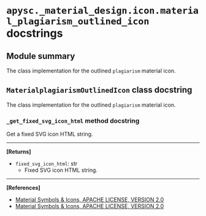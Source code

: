 # `apysc._material_design.icon.material_plagiarism_outlined_icon` docstrings

## Module summary

The class implementation for the outlined `plagiarism` material icon.

## `MaterialplagiarismOutlinedIcon` class docstring

The class implementation for the outlined `plagiarism` material icon.

### `_get_fixed_svg_icon_html` method docstring

Get a fixed SVG icon HTML string.<hr>

**[Returns]**

- `fixed_svg_icon_html`: str
  - Fixed SVG icon HTML string.

<hr>

**[References]**

- [Material Symbols & Icons, APACHE LICENSE, VERSION 2.0](https://fonts.google.com/icons?icon.size=24&icon.color=%23e8eaed)
- [Material Symbols & Icons, APACHE LICENSE, VERSION 2.0](https://www.apache.org/licenses/LICENSE-2.0.html)